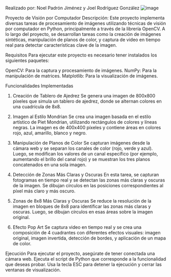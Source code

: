 Realizado por: Noel Padrón Jiménez y Joel Rodríguez González
![image](https://github.com/user-attachments/assets/8d0ba9e6-b5aa-4e49-a4c6-84e26632dd23)

Proyecto de Visión por Computador
Descripción:
Este proyecto implementa diversas tareas de procesamiento de imágenes utilizando técnicas de visión por computador en Python, principalmente a través de la librería OpenCV. A lo largo del proyecto, se desarrollan tareas como la creación de imágenes sintéticas, manipulación de planos de color, y captura de video en tiempo real para detectar características clave de la imagen.

Requisitos
Para ejecutar este proyecto es necesario tener instalados los siguientes paquetes:

OpenCV: Para la captura y procesamiento de imágenes.
NumPy: Para la manipulación de matrices.
Matplotlib: Para la visualización de imágenes.

Funcionalidades Implementadas
1. Creación de Tablero de Ajedrez
Se genera una imagen de 800x800 píxeles que simula un tablero de ajedrez, donde se alternan colores en una cuadrícula de 8x8.

2. Imagen al Estilo Mondrian
Se crea una imagen basada en el estilo artístico de Piet Mondrian, utilizando rectángulos de colores y líneas negras. La imagen es de 400x400 píxeles y contiene áreas en colores rojo, azul, amarillo, blanco y negro.

3. Manipulación de Planos de Color
Se capturan imágenes desde la cámara web y se separan los canales de color (rojo, verde y azul). Luego, se modifican los valores de un canal específico (por ejemplo, aumentando el brillo del canal rojo) y se muestran los tres planos concatenados en una sola imagen.

4. Detección de Zonas Más Claras y Oscuras
En esta tarea, se capturan fotogramas en tiempo real y se detectan las zonas más claras y oscuras de la imagen. Se dibujan círculos en las posiciones correspondientes al píxel más claro y más oscuro.

5. Zonas de 8x8 Más Claras y Oscuras
Se reduce la resolución de la imagen en bloques de 8x8 para identificar las zonas más claras y oscuras. Luego, se dibujan círculos en esas áreas sobre la imagen original.

6. Efecto Pop Art
Se captura video en tiempo real y se crea una composición de 4 cuadrantes con diferentes efectos visuales: imagen original, imagen invertida, detección de bordes, y aplicación de un mapa de color.

Ejecución
Para ejecutar el proyecto, asegúrate de tener conectada una cámara web.
Ejecuta el script de Python que corresponde a la funcionalidad que deseas probar.
Usa la tecla ESC para detener la ejecución y cerrar las ventanas de visualización.
